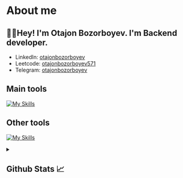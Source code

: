 # About me
<p><h2>👋🏻Hey! I'm Otajon Bozorboyev. I'm Backend developer.</h2></p>

- LinkedIn:                            [otajonbozorboyev](https://www.linkedin.com/in/otajonbozorboyev/)
- Leetcode:                           [otajonbozorboyev571](https://leetcode.com/otajonbozorboyev571/)
- Telegram:                           [otajonbozorboyev](https://t.me/otajonbozorboyev)
## Main tools
[![My Skills](https://skillicons.dev/icons?i=c,python,django,html,css,docker)](https://skillicons.dev)

## Other tools
[![My Skills](https://skillicons.dev/icons?i=git,github,postgresql,sqlite,mysql,vscode,pycharm,postman,notion,photoshop)](https://skillicons.dev)

<details>
  <summary><b><h2>Github Stats 📈 <h2></b></summary>
  <a href="https://github.com/otajonbozorboyev">
    <p align="left">
      <img src="https://github-profile-summary-cards.vercel.app/api/cards/profile-details?username=otajonbozorboyev&theme=github_dark">
      <img align="left" src="https://github-profile-summary-cards.vercel.app/api/cards/stats?username=otajonbozorboyev&theme=github_dark">
      <img align="left" src="https://github-profile-summary-cards.vercel.app/api/cards/productive-time?username=otajonbozorboyev&theme=github_dark&utcOffset=5"><br>
    </p>
  </a> 
</details>
